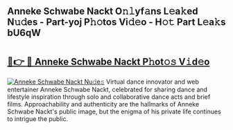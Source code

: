 ## Anneke Schwabe Nackt O𝚗𝚕yf𝚊ns L𝚎a𝚔ed N𝚞𝚍es - Part-yoj P𝚑𝚘tos Vi𝚍𝚎o - H𝚘𝚝 Part L𝚎a𝚔s bU6qW

# <h2><a href="http://kf3z1tz.oniu.top/?m=Anneke+Schwabe+Nackt">🔗👉 🔴 Anneke Schwabe Nackt P𝚑ot𝚘𝚜 V𝚒d𝚎o</a></h2>

[![Anneke Schwabe Nackt Nu𝚍e𝚜](https://i.imgur.com/0qMVB7G.gif)](http://kf3z1tz.oniu.top/?m=Anneke+Schwabe+Nackt)
Virtual dance innovator and web entertainer Anneke Schwabe Nackt, celebrated for sharing dance and lifestyle inspiration through solo and collaborative dance acts and brief films. Approachability and authenticity are the hallmarks of Anneke Schwabe Nackt's public image, but the enigma of his private life continues to intrigue the public.  
